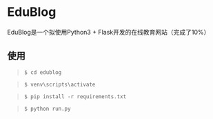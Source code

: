 # EduBlog
EduBlog是一个拟使用Python3 + Flask开发的在线教育网站（完成了10%）


## 使用
> `$ cd edublog`

> `$ venv\scripts\activate`

> `$ pip install -r requirements.txt`

> `$ python run.py`
